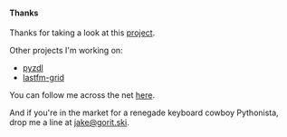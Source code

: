 #### Thanks

Thanks for taking a look at this [project](https://github.com/drproteus/resumaker).

Other projects I'm working on:

* [pyzdl](https://drproteus.github.io/pyzdl)
* [lastfm-grid](https://lastfm-grid.skinet.org)

You can follow me across the net [here](https://linktr.ee/drproteus).

And if you're in the market for a renegade keyboard cowboy Pythonista,
drop me a line at [jake@gorit.ski](mailto:jake@gorit.ski).
